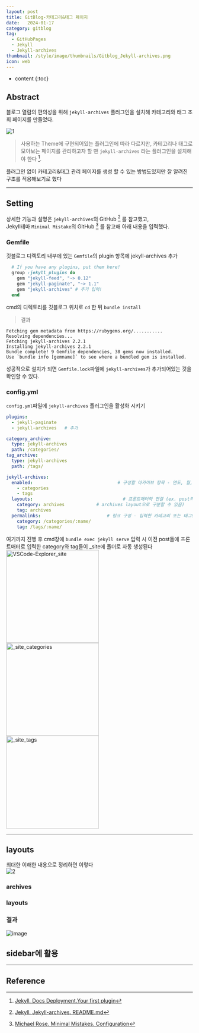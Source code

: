```yaml
---
layout: post
title: GitBlog-카테고리&태그 페이지
date:   2024-01-17
category: gitblog
tag:
  - GitHubPages
  - Jekyll
  - Jekyll-archives
thumbnail: /style/image/thumbnails/Gitblog_Jekyll-archives.png
icon: web
---
```


* content
{:toc}

## Abstract

블로그 열람의 편의성을 위해 `jekyll-archives` 플러그인을 설치해 카테고리와 태그 조회 페이지를 만들었다.  

![1](https://github.com/ssonsonya/ssonsonya.github.io/assets/116151781/534a4c61-020c-42f9-9c30-89ddf8aaaa53)

> 사용하는 Theme에 구현되어있는 플러그인에 따라 다르지만,
카테고리나 태그로 모아보는 페이지를 관리하고자 할 땐 `jekyll-archives` 라는 플러그인을 설치해야 한다 [^1].  

플러그인 없이 카테고리&태그 관리 페이지를 생성 할 수 있는 방법도있지만 잘 알려진 구조를 적용해보기로 했다 

---

## Setting

상세한 기능과 설명은 `jekyll-archives`의 GitHub [^2] 를 참고했고,  
Jekyll테마 `Minimal Mistake`의 GitHub [^3] 를 참고해 아래 내용을 입력했다.

### Gemfile

깃블로그 디렉토리 내부에 있는 `Gemfile`의 plugin 항목에 jekyll-archives 추가  

``` ruby
  # If you have any plugins, put them here!
  group :jekyll_plugins do
    gem "jekyll-feed", "~> 0.12"
    gem "jekyll-paginate", "~> 1.1"
    gem "jekyll-archives" # 추가 입력!
  end
```  

cmd의 디렉토리를 깃블로그 위치로 `cd` 한 뒤 `bundle install`

> 결과
  ```
  Fetching gem metadata from https://rubygems.org/...........
  Resolving dependencies...
  Fetching jekyll-archives 2.2.1
  Installing jekyll-archives 2.2.1
  Bundle complete! 9 Gemfile dependencies, 38 gems now installed.
  Use `bundle info [gemname]` to see where a bundled gem is installed.
  ```

성공적으로 설치가 되면 `Gemfile.lock`파일에 `jekyll-archives`가 추가되어있는 것을 확인할 수 있다.

### config.yml

`config.yml`파일에 `jekyll-archives` 플러그인을 활성화 시키기

```yml
plugins: 
  - jekyll-paginate
  - jekyll-archives   # 추가
```

```yml
category_archive:
  type: jekyll-archives
  path: /categories/
tag_archive:
  type: jekyll-archives
  path: /tags/

jekyll-archives:
  enabled:                                # 구성할 아카이브 항목 - 연도, 월, 일자로도 구분할 수 있음
    - categories
    - tags
  layouts:                                  # 프론트매터와 연결 (ex. post의 category에 입력한 내용을 archives에 저장 후 
    category: archives            # archives layout으로 구분할 수 있음)
    tag: archives
  permalinks:                         # 링크 구성 - 입력한 카테고리 또는 태그명으로 링크가 자동 생성된다
    category: /categories/:name/
    tag: /tags/:name/
```

여기까지 진행 후 cmd창에 `bundle exec jekyll serve` 입력 시 이전 post들에 프론트매터로 입력한 category와 tag들이 _site에 폴더로 자동 생성된다  
<img align="left" width = "250" title="VSCode-Explorer_site" src="https://github.com/ssonsonya/ssonsonya.github.io/assets/116151781/021d549c-59d4-4f39-8aed-c7b5aec5acdf">
<img align="left" width = "250" title="_site_categories" src="https://github.com/ssonsonya/ssonsonya.github.io/assets/116151781/5fc6a217-001f-414b-826d-9413fba452a2">
<img align="left" width = "250" title="_site_tags" src="https://github.com/ssonsonya/ssonsonya.github.io/assets/116151781/8e0549c5-479d-48d5-93c6-7df96d355eaf">
<br clear="left"/>

---

## layouts

최대한 이해한 내용으로 정리하면 이렇다  
![2](https://github.com/ssonsonya/ssonsonya.github.io/assets/116151781/0059f7a6-ae6e-4fb9-b5d2-834011471a98)

### archives

### layouts

### 결과
![image](https://github.com/ssonsonya/ssonsonya.github.io/assets/116151781/4c91187d-977a-4e23-93d9-cb02008a5082)  

## sidebar에 활용


---

## Reference

[^1]: [Jekyll. Docs Deployment.Your first plugin](https://jekyllrb.com/docs/plugins/your-first-plugin/)  
[^2]: [Jekyll. Jekyll-archives. README.md](https://github.com/jekyll/jekyll-archives)  
[^3]: [Michael Rose. Minimal Mistakes. Configuration](https://mmistakes.github.io/minimal-mistakes/docs/configuration/#archive-settings)  